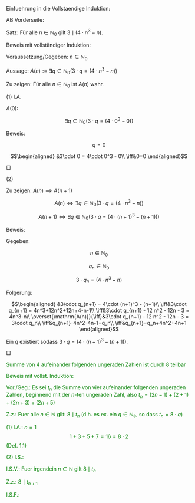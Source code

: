 Einfuehrung in die Vollstaendige Induktion:

AB Vorderseite:

Satz: Für alle $n\in\mathbb{N}_0$ gilt $3\mid(4\cdot n^3-n).$

Beweis mit vollständiger Induktion: 

Voraussetzung/Gegeben: $n\in\mathbb{N}_0$

Aussage: $A(n) := \exists q\in\mathbb{N}_0 \left(3\cdot q = (4\cdot n^3 - n)\right)$

Zu zeigen: Für alle $n\in\mathbb{N}_0$ ist $A(n)$ wahr.

(1) I.A.

$A(0)$:

$$\exists q\in\mathbb{N}_0\left(3\cdot q = (4\cdot 0^3 - 0)\right)$$

Beweis:

$$q=0$$

$$\begin{aligned}
&3\cdot 0 = 4\cdot 0^3 - 0\\
\iff&0=0
\end{aligned}$$

$\Box$

(2)

Zu zeigen: $A(n)\implies A(n+1)$

$$A(n)\iff\exists q\in\mathbb{N}_0 \left(3\cdot q = (4\cdot n^3 - n)\right)$$

$$A(n+1)\iff\exists q\in\mathbb{N}_0 \left(3\cdot q = (4\cdot (n+1)^3 - (n+1))\right)$$

Beweis:

Gegeben:

$$n\in\mathbb{N}_0$$

$$q_n\in\mathbb{N}_0$$

$$3\cdot q_n = (4\cdot n^3 - n)$$

Folgerung:

$$\begin{aligned}
&3\cdot q_{n+1} = 4\cdot (n+1)^3 - (n+1)\\
\iff&3\cdot q_{n+1} = 4n^3+12n^2+12n+4-n-1\\
\iff&3\cdot q_{n+1} - 12 n^2 - 12n - 3 = 4n^3-n\\
\overset{\mathrm{A(n)}}{\iff}&3\cdot q_{n+1} - 12 n^2 - 12n - 3 = 3\cdot q_n\\
\iff&q_{n+1}-4n^2-4n-1=q_n\\
\iff&q_{n+1}=q_n+4n^2+4n+1
\end{aligned}$$



Ein $q$ existiert sodass $3\cdot q = (4\cdot (n+1)^3 - (n+1))$.

$\Box$

<span style="color: green">

Summe von 4 aufeinander folgenden ungeraden Zahlen ist durch 8 teilbar

Beweis mit vollst. Induktion:

Vor./Geg.: Es sei $t_n$ die Summe von vier aufeinander folgenden ungeraden Zahlen, beginnend mit der $n$-ten ungeraden Zahl, also $t_n=(2n-1)+(2+1)+(2n+3)+(2n+5)$

Z.z.: Fuer alle $n\in\mathbb{N}$ gilt: $8\mid t_n$ (d.h. es ex. ein $q\in\mathbb{N_0}$, so dass $t_n=8\cdot q$)

(1) I.A.: $n=1$
$$1+3+5+7=16=8\cdot2$$(Def. 1.1)

(2) I.S.:

I.S.V.: Fuer irgendein $n\in\mathbb{N}$ gilt $8\mid t_n$

Z.z.: $8\mid t_{n+1}$

I.S.F.:

</span>